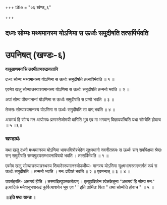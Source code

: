 +++
title = "०६ खंण्ड_६"

+++


## दध्नः सोम्यः मथ्यमानस्य योऽणिमा स ऊर्ध्वः समुदीषति तत्सर्पिर्भवति

# **उपनिषत् (खण्डः-६)**

**वाकूप्राणमनांसि लक्ष्मीप्राणरुद्रायत्तानि**

दध्नः सोम्यः मथ्यमानस्य योऽणिमा स ऊर्ध्वः समुदीषति तत्सर्पिर्भवति ॥ १ ॥

एवमेव खलु सोम्यान्नस्याश्यमानस्य योऽणिमा स ऊर्ध्वः समुदीषति तन्मनो भवति ॥ २ ॥

अपां सोम्य पीयमानानां योऽणिमा स ऊर्ध्वः समुदीषति स प्राणो भवति ॥ ३ ॥

तेजसः सोम्याश्यमानस्य योऽणिमा स ऊर्ध्वः समुदीषति सा वाग् भवति ॥ ४ ॥

अन्नमयं हि सोम्य मन आपोमयः प्राणस्तेजोमयी वागिति भूय एव मा भगवान् विज्ञापयत्विति यथा सोम्येति होवाच ॥ ५ ॥६॥

### **खण्डार्थः**

यथा खलु दध्नो मध्यमानस्य योऽणिमा भावभवित्रोरभेदेन सूक्ष्मभागो नवनीतरूपः स ऊर्ध्वः सन् सर्वापेक्षया श्रेष्ठः सन् समुदीषति सम्यगुदयसम्भावनाविषयो भवति । तत्सर्पिर्भवति ॥ १ ॥

एवमेव खलु सोम्यान्नस्यान्नस्थस्य शिवादेरश्यमानस्योपजीव्य- मानस्य योऽणिमा सूक्ष्मभागस्तदन्तर्गतं रूपं स ऊर्ध्वः समुदीषति । तन्मनो भवति । मनः प्रविष्टं भवति ॥ २ ॥ एवमन्यत् ॥ ३ ॥ ४ ॥

उपसंहरति- अन्नमयं हीति । तस्मादित्युपस्कर्तव्यम् । इत्युपदिष्टेन श्वेतकेतुना "अन्नमयं हि सोम्य मनः" इत्यादिकं ममैवानुभवारूढं कुर्वित्याशयेन भूय एव ' ' इति प्रार्थितः पिता " तथा सोम्येति होवाच " ॥ ५ ॥

**॥ इति षष्ठः खण्डः ।**

